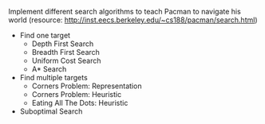 Implement different search algorithms to teach Pacman to navigate his world (resource: http://inst.eecs.berkeley.edu/~cs188/pacman/search.html)
- Find one target
  - Depth First Search
  - Breadth First Search
  - Uniform Cost Search
  - A* Search
- Find multiple targets
  - Corners Problem: Representation
  - Corners Problem: Heuristic
  - Eating All The Dots: Heuristic
- Suboptimal Search 
